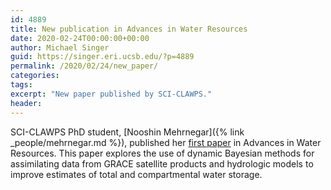```yaml
---
id: 4889
title: New publication in Advances in Water Resources
date: 2020-02-24T00:00:00+00:00
author: Michael Singer
guid: https://singer.eri.ucsb.edu/?p=4889
permalink: /2020/02/24/new_paper/
categories:
tags:
excerpt: "New paper published by SCI-CLAWPS."
header:
---
```


SCI-CLAWPS PhD student, [Nooshin Mehrnegar]({% link _people/mehrnegar.md %}), published her [first paper](https://www.sciencedirect.com/science/article/pii/S0309170819302246) in Advances in Water Resources. This paper explores the use of dynamic Bayesian methods for assimilating data from GRACE satellite products and hydrologic models to improve estimates of total and compartmental water storage. 



